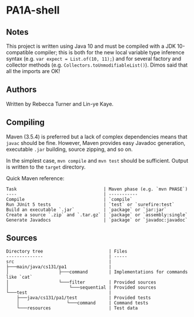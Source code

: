 # PA1A-shell

## Notes

This project is written using Java 10 and must be compiled with a JDK
10-compatible compiler; this is both for the new local variable type inference
syntax (e.g. `var expect = List.of(10, 11);`) and for several factory and
collector methods (e.g. `Collectors.toUnmodifiableList()`). Dimos said that all
the imports are OK!

## Authors

Written by Rebecca Turner and Lin-ye Kaye.

## Compiling

Maven (3.5.4) is preferred but a lack of complex dependencies means that
`javac` should be fine. However, Maven provides easy Javadoc generation,
executable `.jar` building, source zipping, and so on.

In the simplest case, `mvn compile` and `mvn test` should be sufficient. Output
is written to the `target` directory.

Quick Maven reference:

    Task                                 | Maven phase (e.g. `mvn PHASE`)
    ----                                 | -----------
    Compile                              | `compile`
    Run JUnit 5 tests                    | `test` or `surefire:test`
    Build an executable `.jar`           | `package` or `jar:jar`
    Create a source `.zip` and `.tar.gz` | `package` or `assembly:single`
    Generate Javadocs                    | `package` or `javadoc:javadoc`

## Sources

    Directory tree                         | Files
    --------------                         | -----
    src                                    |
    ├───main/java/cs131/pa1                |
    │                   ├───command        | Implementations for commands like `cat`
    │                   └───filter         | Provided sources
    │                       └───sequential | Provided sources
    └───test                               |
        ├───java/cs131/pa1/test            | Provided tests
        │                  └───command     | Command tests
        └───resources                      | Test data
